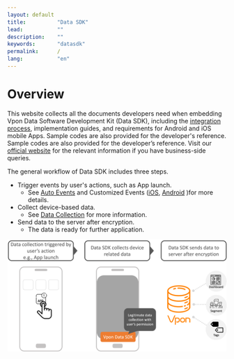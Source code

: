 ```yaml
---
layout: default
title:          "Data SDK"
lead:           ""
description:    ""
keywords:       "datasdk"
permalink:      /
lang:           "en"
---
```


# Overview
This website collects all the documents developers need when embedding Vpon Data Software Development Kit (Data SDK), including the [integration process](/docs/IntegrationProcess.md), implementation guides, and requirements for Android and iOS mobile Apps. Sample codes are also provided for the developer's reference. Sample codes are also provided for the developer’s reference. Visit our [official website][1] for the relevant information if you have business-side queries.

[1]: https://datasdk.vpon.com/

The general workflow of Data SDK includes three steps.
* Trigger events by user's actions, such as App launch. 
  * See [Auto Events](AutoEvents.md) and Customized Events ([iOS](/docs/iOS.md#set-up-customized-events), [Android](/docs/Android.md#set-up-customized-events) )for more details.
* Collect device-based data. 
  * See [Data Collection](https://datasdk.vpon.com/introduction/data-collection) for more information.
* Send data to the server after encryption. 
  *  The data is ready for further application. 



![](/docs/images/Overview.png) 
